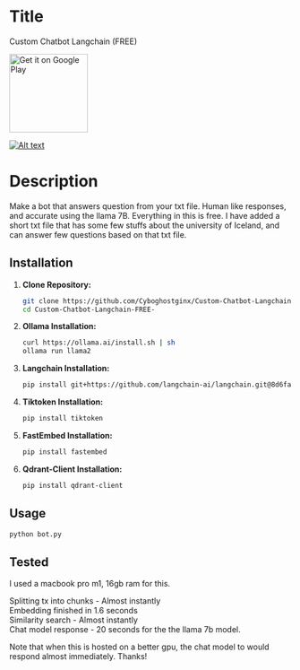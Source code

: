 # Title

Custom Chatbot Langchain (FREE)

<a href="https://play.google.com/store/apps/details?id=com.gitpoint">
    <img alt="Get it on Google Play" title="Google Play" src="http://i.imgur.com/mtGRPuM.png" width="140">
</a>

[![Alt text](https://img.youtube.com/vi/PB7w9zhs9XM/0.jpg)](https://www.youtube.com/watch?v=PB7w9zhs9XM)

# Description

Make a bot that answers question from your txt file. Human like responses, and accurate using the llama 7B. Everything in this is free.
I have added a short txt file that has some few stuffs about the university of Iceland, and can answer few questions based on that txt file.

## Installation
1. **Clone Repository:**
    ```bash
    git clone https://github.com/Cyboghostginx/Custom-Chatbot-Langchain-FREE-.git
    cd Custom-Chatbot-Langchain-FREE-
    ```

2. **Ollama Installation:**
    ```bash
    curl https://ollama.ai/install.sh | sh
    ollama run llama2
    ```

3. **Langchain Installation:**
    ```bash
    pip install git+https://github.com/langchain-ai/langchain.git@8d6faf56657070137a16669bc2420a08a5ab7f24#subdirectory=libs/langchain
    ```

4. **Tiktoken Installation:**
    ```bash
    pip install tiktoken
    ```

5. **FastEmbed Installation:**
    ```bash
    pip install fastembed
    ```

6. **Qdrant-Client Installation:**
    ```bash
    pip install qdrant-client
    ```

## Usage

```bash
python bot.py
```

## Tested

I used a macbook pro m1, 16gb ram for this.

Splitting tx into chunks - Almost instantly<br>
Embedding finished in 1.6 seconds<br>
Similarity search - Almost instantly<br>
Chat model response - 20 seconds for the the llama 7b model.<br>

Note that when this is hosted on a better gpu, the chat model to would respond almost immediately.
Thanks!
